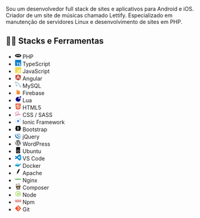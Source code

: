 Sou um desenvolvedor full stack de sites e aplicativos para Android e iOS. Criador de um site de músicas chamado Lettify. Especializado em manutenção de servidores Linux e desenvolvimento de sites em PHP.

## 🧑‍💻 Stacks e Ferramentas
+ <img height="16" align="bottom" src="https://github.com/devicons/devicon/blob/master/icons/php/php-plain.svg"> PHP
+ <img height="16" src="https://github.com/devicons/devicon/blob/master/icons/typescript/typescript-plain.svg"> TypeScript
+ <img height="16" src="https://github.com/devicons/devicon/blob/master/icons/javascript/javascript-plain.svg"> JavaScript
+ <img height="16" src="https://github.com/devicons/devicon/blob/master/icons/angularjs/angularjs-plain.svg"> Angular
+ <img height="16" src="https://github.com/devicons/devicon/blob/master/icons/mysql/mysql-plain.svg"> MySQL
+ <img height="16" src="https://github.com/devicons/devicon/blob/master/icons/firebase/firebase-plain.svg"> Firebase
+ <img height="16" src="https://github.com/devicons/devicon/blob/master/icons/lua/lua-plain.svg"> Lua
+ <img height="16" src="https://github.com/devicons/devicon/blob/master/icons/html5/html5-plain.svg"> HTML5
+ <img height="16" src="https://github.com/devicons/devicon/blob/master/icons/sass/sass-original.svg"> CSS / SASS
+ <img height="16" src="https://github.com/devicons/devicon/blob/master/icons/ionic/ionic-original.svg"> Ionic Framework
+ <img height="16" src="https://github.com/devicons/devicon/blob/master/icons/bootstrap/bootstrap-plain.svg"> Bootstrap
+ <img height="16" src="https://github.com/devicons/devicon/blob/master/icons/jquery/jquery-plain.svg"> jQuery
+ <img height="16" src="https://github.com/devicons/devicon/blob/master/icons/wordpress/wordpress-plain.svg"> WordPress
+ <img height="16" src="https://github.com/devicons/devicon/blob/master/icons/ubuntu/ubuntu-plain.svg"> Ubuntu
+ <img height="16" src="https://github.com/devicons/devicon/blob/master/icons/vscode/vscode-original.svg"> VS Code
+ <img height="16" src="https://github.com/devicons/devicon/blob/master/icons/docker/docker-plain.svg"> Docker
+ <img height="16" src="https://github.com/devicons/devicon/blob/master/icons/apache/apache-plain.svg"> Apache
+ <img height="16" src="https://github.com/devicons/devicon/blob/master/icons/nginx/nginx-original.svg"> Nginx
+ <img height="16" src="https://github.com/devicons/devicon/blob/master/icons/composer/composer-original.svg"> Composer
+ <img height="16" src="https://github.com/devicons/devicon/blob/master/icons/nodejs/nodejs-original.svg"> Node
+ <img height="16" src="https://github.com/devicons/devicon/blob/master/icons/npm/npm-original-wordmark.svg"> Npm
+ <img height="16" src="https://github.com/devicons/devicon/blob/master/icons/git/git-original.svg"> Git

<!--
**willdevx/willdevx** is a ✨ _special_ ✨ repository because its `README.md` (this file) appears on your GitHub profile.

Here are some ideas to get you started:

- 🔭 I’m currently working on ...
- 🌱 I’m currently learning ...
- 👯 I’m looking to collaborate on ...
- 🤔 I’m looking for help with ...
- 💬 Ask me about ...
- 📫 How to reach me: ...
- 😄 Pronouns: ...
- ⚡ Fun fact: ...
-->
